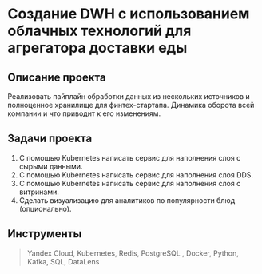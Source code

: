 # Создание DWH с использованием облачных технологий для агрегатора доставки еды

## Описание проекта
Реализовать пайплайн обработки данных из нескольких источников и полноценное хранилище для финтех-стартапа. Динамика оборота всей компании и что приводит к его изменениям.

## Задачи проекта
1. С помощью Kubernetes написать сервис для наполнения слоя с сырыми данными.
2. С помощью Kubernetes написать сервис для наполнения слоя DDS.
3. С помощью Kubernetes написать сервис для наполнения слоя с витринами.
4. Сделать визуализацию для аналитиков по популярности блюд (опционально).
   
## Инструменты
> Yandex Cloud, Kubernetes, Redis, PostgreSQL , Docker, Python, Kafka, SQL, DataLens
